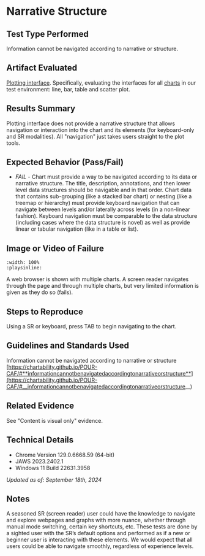 # Narrative Structure

## Test Type Performed

Information cannot be navigated according to narrative or structure.

## Artifact Evaluated

[Plotting interface](https://docs.bokeh.org/en/latest/docs/user_guide/basic.html#ug-basic). Specifically, evaluating the interfaces for all [charts](https://quansight-labs.github.io/bokeh-a11y-audit/#_ts1723552414769) in our test environment: line, bar, table and scatter plot.

## Results Summary

Plotting interface does not provide a narrative structure that allows navigation or interaction into the chart and its elements (for keyboard-only and SR modalities). All "navigation" just takes users straight to the plot tools.

## Expected Behavior (Pass/Fail)

- _FAIL_ - Chart must provide a way to be navigated according to its data or narrative structure. The title, description, annotations, and then lower level data structures should be navigable and in that order. Chart data that contains sub-grouping (like a stacked bar chart) or nesting (like a treemap or hierarchy) must provide keyboard navigation that can navigate between levels and/or laterally across levels (in a non-linear fashion). Keyboard navigation must be comparable to the data structure (including cases where the data structure is novel) as well as provide linear or tabular navigation (like in a table or list).

## Image or Video of Failure

```{video} ./assets/plotting-interface_visual-only.mp4
:width: 100%
:playsinline:
```

A web browser is shown with multiple charts. A screen reader navigates through the page and through multiple charts, but very limited information is given as they do so (fails).

## Steps to Reproduce

Using a SR or keyboard, press TAB to begin navigating to the chart.

## Guidelines and Standards Used

Information cannot be navigated according to narrative or structure [https://chartability.github.io/POUR-CAF/#**informationcannotbenavigatedaccordingtonarrativeorstructure**](https://chartability.github.io/POUR-CAF/#__informationcannotbenavigatedaccordingtonarrativeorstructure__)

## Related Evidence

See "Content is visual only" evidence.

<!-- ## Known or Documented Issues
(If there is already a github issue created for this test or a related test, it will be listed here.) -->

## Technical Details

- Chrome Version 129.0.6668.59 (64-bit)
- JAWS 2023.2402.1
- Windows 11 Build 22631.3958

_Updated as of: September 18th, 2024_

## Notes

A seasoned SR (screen reader) user could have the knowledge to navigate and explore webpages and graphs with more nuance, whether through manual mode switching, certain key shortcuts, etc. These tests are done by a sighted user with the SR’s default options and performed as if a new or beginner user is interacting with these elements. We would expect that all users could be able to navigate smoothly, regardless of experience levels.
